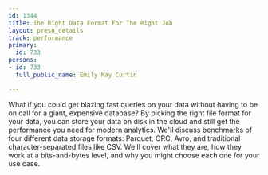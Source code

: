 ```yaml
---
id: 1344
title: The Right Data Format For The Right Job
layout: preso_details
track: performance
primary:
  id: 733
persons:
- id: 733
  full_public_name: Emily May Curtin

---
```

What if you could get blazing fast queries on your data without having to be on call for a giant, expensive database? By picking the right file format for your data, you can store your data on disk in the cloud and still get the performance you need for modern analytics. We'll discuss benchmarks of four different data storage formats: Parquet, ORC, Avro, and traditional character-separated files like CSV. We'll cover what they are, how they work at a bits-and-bytes level, and why you might choose each one for your use case.